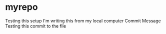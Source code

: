 # myrepo
Testing this setup
I'm writing this from my local computer
Commit Message
Testing this commit to the file